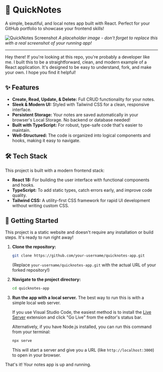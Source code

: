 # 📝 QuickNotes

A simple, beautiful, and local notes app built with React. Perfect for your GitHub portfolio to showcase your frontend skills!

![QuickNotes Screenshot](https://picsum.photos/1200/600?random=1)
*A placeholder image - don't forget to replace this with a real screenshot of your running app!*

---

Hey there! If you're looking at this repo, you're probably a developer like me. I built this to be a straightforward, clean, and modern example of a React application. It's designed to be easy to understand, fork, and make your own. I hope you find it helpful!

## ✨ Features

- **Create, Read, Update, & Delete:** Full CRUD functionality for your notes.
- **Sleek & Modern UI:** Styled with Tailwind CSS for a clean, responsive interface.
- **Persistent Storage:** Your notes are saved automatically in your browser's Local Storage. No backend or database needed!
- **Built with TypeScript:** For robust, type-safe code that's easier to maintain.
- **Well-Structured:** The code is organized into logical components and hooks, making it easy to navigate.

## 🛠️ Tech Stack

This project is built with a modern frontend stack:

- **React 18:** For building the user interface with functional components and hooks.
- **TypeScript:** To add static types, catch errors early, and improve code quality.
- **Tailwind CSS:** A utility-first CSS framework for rapid UI development without writing custom CSS.

## 🚀 Getting Started

This project is a static website and doesn't require any installation or build steps. It's ready to run right away!

1.  **Clone the repository:**
    ```bash
    git clone https://github.com/your-username/quicknotes-app.git
    ```
    (Replace `your-username/quicknotes-app.git` with the actual URL of your forked repository!)

2.  **Navigate to the project directory:**
    ```bash
    cd quicknotes-app
    ```

3.  **Run the app with a local server.**
    The best way to run this is with a simple local web server.
    
    If you use Visual Studio Code, the easiest method is to install the [Live Server](https://marketplace.visualstudio.com/items?itemName=ritwickdey.LiveServer) extension and click "Go Live" from the editor's status bar.

    Alternatively, if you have Node.js installed, you can run this command from your terminal:
    ```bash
    npx serve
    ```
    This will start a server and give you a URL (like `http://localhost:3000`) to open in your browser.

That's it! Your notes app is up and running.
